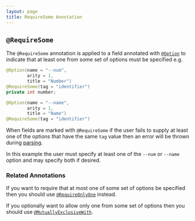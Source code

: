 ```yaml
---
layout: page
title: RequireSome Annotation
---
```


## `@RequireSome`

The `@RequireSome` annotation is applied to a field annotated with [`@Option`](option.html) to indicate that at least one from some set of options must be specified e.g.

```java
@Option(name = "--num", 
        arity = 1, 
        title = "Number")
@RequireSome(tag = "identifier")
private int number;

@Option(name = "--name",
        arity = 1,
        title = "Name")
@RequireSome(tag = "identifier")
```

When fields are marked with `@RequireSome` if the user fails to supply at least one of the options that have the same `tag` value then an error will be thrown during [parsing](../parser/).

In this example the user must specify at least one of the `--num` or `--name` option and may specify both if desired.

### Related Annotations

If you want to require that at most one of some set of options be specified then you should use [`@RequireOnlyOne`](require-only-one.html) instead.

If you optionally want to allow only one from some set of options then you should use [`@MutuallyExclusiveWith`](mutually-exclusive-with.html).